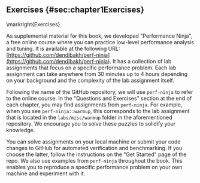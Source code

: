 ## Exercises {#sec:chapter1Exercises}

\markright{Exercises}

As supplemental material for this book, we developed "Performance Ninja", a free online course where you can practice low-level performance analysis and tuning. It is available at the following URL: [https://github.com/dendibakh/perf-ninja](https://github.com/dendibakh/perf-ninja). It has a collection of lab assignments that focus on a specific performance problem. Each lab assignment can take anywhere from 30 minutes up to 4 hours depending on your background and the complexity of the lab assignment itself.

Following the name of the GitHub repository, we will use `perf-ninja` to refer to the online course. In the "Questions and Exercises" section at the end of each chapter, you may find assignments from `perf-ninja`. For example, when you see `perf-ninja::warmup`, this corresponds to the lab assignment that is located in the `labs/misc/warmup` folder in the aforementioned repository. We encourage you to solve these puzzles to solidify your knowledge.

You can solve assignments on your local machine or submit your code changes to GitHub for automated verification and benchmarking. If you choose the latter, follow the instructions on the "Get Started" page of the repo. We also use examples from `perf-ninja` throughout the book. This enables you to reproduce a specific performance problem on your own machine and experiment with it.
